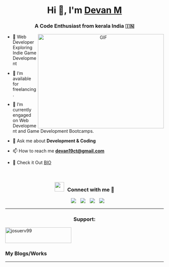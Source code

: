 <h1 align="center">Hi 👋, I'm <a href="https://devan19ct.github.io/cv/" target="blank">
Devan M</a></h1>
<h3 align="center">A Code Enthusiast from kerala India &#127470;&#127475</h3>

<a target="_blank" align="center">
  <img align="right" top="500" height="300" width="400" alt="GIF" src="https://media.giphy.com/media/SWoSkN6DxTszqIKEqv/giphy.gif">
</a>

- 🌱 Web Developer Exploring Indie Game Development
  
- 🤝 I’m available for freelancing.

- 🌱 I’m currently engaged on Web Development and Game Development Bootcamps.

- 💬 Ask me about **Development & Coding**

- 📫 How to reach me **devan19ct@gmail.com**

- 📄 Check it Out <a href="https://devanm.carrd.co/" target="blank">BIO</a>
<br/>
<h3 align="center" > <img src="https://media.giphy.com/media/iY8CRBdQXODJSCERIr/giphy.gif" width="30" height="30" style="margin-right: 10px;">Connect with me 🤝 </h3>

<p align="center">

 <div align="center"  class="icons-social" style="margin-left: 10px;">
        <a style="margin-left: 10px;"  target="_blank" href="https://www.linkedin.com/in/devan-m-1124b3234/">
			<img src="https://img.icons8.com/doodle/40/000000/linkedin--v2.png"></a>
        <a style="margin-left: 10px;" target="_blank" href="https://github.com/devan19ct">
		<img src="https://img.icons8.com/doodle/40/000000/github--v1.png"></a>
        <a style="margin-left: 10px;" target="_blank" href="https://www.instagram.com/_mr.coffin/">
			<img src="https://img.icons8.com/doodle/40/000000/instagram-new--v2.png"></a>
		<a style="margin-left: 10px;" target="_blank" href="https://twitter.com/DevanM55625256">
			<img src="https://img.icons8.com/doodle/1x/twitter-squared--v2.png" ></a> </div>

</p>

<!-- SUPPORT -->
<hr>
<p>
  <h3 align="center">Support:</h3>
  <p>
    <a href="https://ko-fi.com/mr_coffin">
      <img align="center" src="https://cdn.buymeacoffee.com/buttons/v2/default-yellow.png" height="50" width="210" alt="josuerv99"/>
    </a>
  </p>
</p>

### My Blogs/Works

<!-- BLOG-POST-LIST:START -->

<!-- 

- [Raiwil Website](https://raiwil.com/)
- [Weather App](https://devan19ct.github.io/weather-app/)
- [Whack a mole game](https://devan19ct.github.io/whack-a-mole-game/) 

-->


<!-- BLOG-POST-LIST:END -->

---
